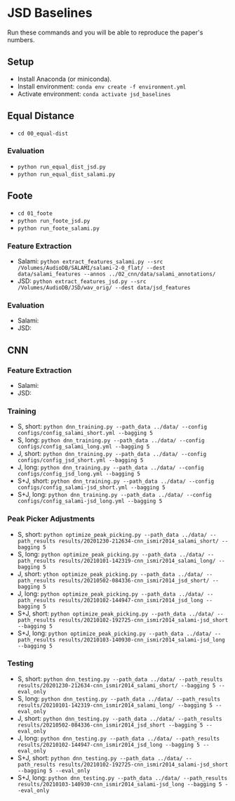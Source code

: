 # JSD Baselines

Run these commands and you will be able to reproduce the paper's numbers.

## Setup

* Install Anaconda (or miniconda).
* Install environment: `conda env create -f environment.yml`
* Activate environment: `conda activate jsd_baselines`

## Equal Distance

* `cd 00_equal-dist`

### Evaluation

* `python run_equal_dist_jsd.py`
* `python run_equal_dist_salami.py`

## Foote

* `cd 01_foote`
* `python run_foote_jsd.py`
* `python run_foote_salami.py`

### Feature Extraction

* Salami: `python extract_features_salami.py --src /Volumes/AudioDB/SALAMI/salami-2-0_flat/ --dest data/salami_features --annos ../02_cnn/data/salami_annotations/`
* JSD: `python extract_features_jsd.py --src /Volumes/AudioDB/JSD/wav_orig/ --dest data/jsd_features`

### Evaluation

* Salami:
* JSD:

## CNN

### Feature Extraction

* Salami:
* JSD:

### Training

* S, short: `python dnn_training.py --path_data ../data/ --config configs/config_salami_short.yml --bagging 5`
* S, long: `python dnn_training.py --path_data ../data/ --config configs/config_salami_long.yml --bagging 5`
* J, short: `python dnn_training.py --path_data ../data/ --config configs/config_jsd_short.yml --bagging 5`
* J, long: `python dnn_training.py --path_data ../data/ --config configs/config_jsd_long.yml --bagging 5`
* S+J, short: `python dnn_training.py --path_data ../data/ --config configs/config_salami-jsd_short.yml --bagging 5`
* S+J, long: `python dnn_training.py --path_data ../data/ --config configs/config_salami-jsd_long.yml --bagging 5`

### Peak Picker Adjustments

* S, short: `python optimize_peak_picking.py --path_data ../data/ --path_results results/20201230-212634-cnn_ismir2014_salami_short/ --bagging 5`
* S, long: `python optimize_peak_picking.py --path_data ../data/ --path_results results/20210101-142319-cnn_ismir2014_salami_long/ --bagging 5`
* J, short: `ython optimize_peak_picking.py --path_data ../data/ --path_results results/20210502-084336-cnn_ismir2014_jsd_short/ --bagging 5`
* J, long: `python optimize_peak_picking.py --path_data ../data/ --path_results results/20210102-144947-cnn_ismir2014_jsd_long --bagging 5`
* S+J, short: `python optimize_peak_picking.py --path_data ../data/ --path_results results/20210102-192725-cnn_ismir2014_salami-jsd_short --bagging 5`
* S+J, long: `python optimize_peak_picking.py --path_data ../data/ --path_results results/20210103-140930-cnn_ismir2014_salami-jsd_long --bagging 5`

### Testing

* S, short: `python dnn_testing.py --path_data ../data/ --path_results results/20201230-212634-cnn_ismir2014_salami_short/ --bagging 5 --eval_only`
* S, long: `python dnn_testing.py --path_data ../data/ --path_results results/20210101-142319-cnn_ismir2014_salami_long/ --bagging 5 --eval_only`
* J, short: `python dnn_testing.py --path_data ../data/ --path_results results/20210502-084336-cnn_ismir2014_jsd_short --bagging 5 --eval_only`
* J, long: `python dnn_testing.py --path_data ../data/ --path_results results/20210102-144947-cnn_ismir2014_jsd_long --bagging 5 --eval_only`
* S+J, short: `python dnn_testing.py --path_data ../data/ --path_results results/20210102-192725-cnn_ismir2014_salami-jsd_short --bagging 5 --eval_only`
* S+J, long: `python dnn_testing.py --path_data ../data/ --path_results results/20210103-140930-cnn_ismir2014_salami-jsd_long --bagging 5 --eval_only`
